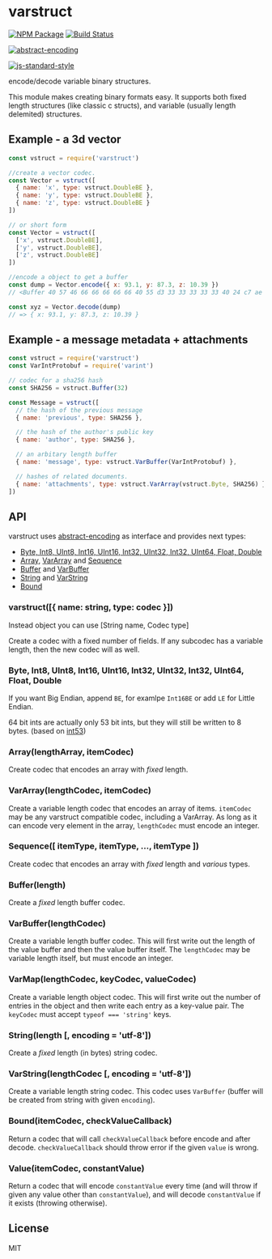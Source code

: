 # varstruct

[![NPM Package](https://img.shields.io/npm/v/varstruct.svg?style=flat-square)](https://www.npmjs.org/package/varstruct)
[![Build Status](https://img.shields.io/travis/varstruct/varstruct.svg?branch=master&style=flat-square)](https://travis-ci.org/varstruct/varstruct)

[![abstract-encoding](https://img.shields.io/badge/abstract--encoding-compliant-brightgreen.svg?style=flat-square)](https://github.com/mafintosh/abstract-encoding)

[![js-standard-style](https://cdn.rawgit.com/feross/standard/master/badge.svg)](https://github.com/feross/standard)

encode/decode variable binary structures.

This module makes creating binary formats easy. It supports both fixed length structures (like classic c structs), and variable (usually length delemited) structures.

## Example - a 3d vector

```js
const vstruct = require('varstruct')

//create a vector codec.
const Vector = vstruct([
  { name: 'x', type: vstruct.DoubleBE },
  { name: 'y', type: vstruct.DoubleBE },
  { name: 'z', type: vstruct.DoubleBE }
])

// or short form
const Vector = vstruct([
  ['x', vstruct.DoubleBE],
  ['y', vstruct.DoubleBE],
  ['z', vstruct.DoubleBE]
])

//encode a object to get a buffer
const dump = Vector.encode({ x: 93.1, y: 87.3, z: 10.39 })
// <Buffer 40 57 46 66 66 66 66 66 40 55 d3 33 33 33 33 33 40 24 c7 ae 14 7a e1 48>

const xyz = Vector.decode(dump)
// => { x: 93.1, y: 87.3, z: 10.39 }
```

## Example - a message metadata + attachments

```js
const vstruct = require('varstruct')
const VarIntProtobuf = require('varint')

// codec for a sha256 hash
const SHA256 = vstruct.Buffer(32)

const Message = vstruct([
  // the hash of the previous message
  { name: 'previous', type: SHA256 },

  // the hash of the author's public key
  { name: 'author', type: SHA256 },

  // an arbitary length buffer
  { name: 'message', type: vstruct.VarBuffer(VarIntProtobuf) },

  // hashes of related documents.
  { name: 'attachments', type: vstruct.VarArray(vstruct.Byte, SHA256) }
])
```

## API

varstruct uses [abstract-encoding](http://github.com/mafintosh/abstract-encoding) as interface and provides next types:
 * [Byte, Int8, UInt8, Int16, UInt16, Int32, UInt32, Int32, UInt64, Float, Double](#byte-int8-uint8-int16-uint16-int32-uint32-int32-uint64-float-double)
 * [Array](#arraylengtharray-itemcodec), [VarArray](#vararraylengthcodec-itemcodec) and [Sequence](#sequence-itemtype-itemtype--itemtype-)
 * [Buffer](#bufferlength) and [VarBuffer](#varbufferlengthcodec)
 * [String](#stringlength--encoding--utf-8) and [VarString](#varstringlengthcodec--encoding--utf-8)
 * [Bound](#bounditemcodec-checkvalue)

### varstruct([{ name: string, type: codec }])

Instead object you can use [String name, Codec type]

Create a codec with a fixed number of fields.
If any subcodec has a variable length, then the new codec will as well.

### Byte, Int8, UInt8, Int16, UInt16, Int32, UInt32, Int32, UInt64, Float, Double

If you want Big Endian, append `BE`, for examlpe `Int16BE` or add `LE` for Little Endian.

64 bit ints are actually only 53 bit ints, but they will still be written to 8 bytes. (based on [int53](https://github.com/dannycoates/int53))

### Array(lengthArray, itemCodec)

Create codec that encodes an array with *fixed* length.

### VarArray(lengthCodec, itemCodec)

Create a variable length codec that encodes an array of items. `itemCodec` may be any varstruct compatible codec, including a VarArray. As long as it can encode very element in the array, `lengthCodec` must encode an integer.

### Sequence([ itemType, itemType, ..., itemType ])

Create codec that encodes an array with *fixed* length and *various* types.

### Buffer(length)

Create a *fixed* length buffer codec.

### VarBuffer(lengthCodec)

Create a variable length buffer codec. This will first write out the length of the value buffer and then the value buffer itself. The `lengthCodec` may be variable length itself, but must encode an integer.

### VarMap(lengthCodec, keyCodec, valueCodec)

Create a variable length object codec. This will first write out the number of entries in the object and then write each entry as a key-value pair.
The `keyCodec` must accept `typeof === 'string'` keys.

### String(length [, encoding = 'utf-8'])

Create a *fixed* length (in bytes) string codec.

### VarString(lengthCodec [, encoding = 'utf-8'])

Create a variable length string codec. This codec uses `VarBuffer` (buffer will be created from string with given `encoding`).

### Bound(itemCodec, checkValueCallback)

Return a codec that will call `checkValueCallback` before encode and after decode. `checkValueCallback` should throw error if the given `value` is wrong.

### Value(itemCodec, constantValue)

Return a codec that will encode `constantValue` every time (and will throw if given any value other than `constantValue`),  and will decode `constantValue` if it exists (throwing otherwise).

## License

MIT
